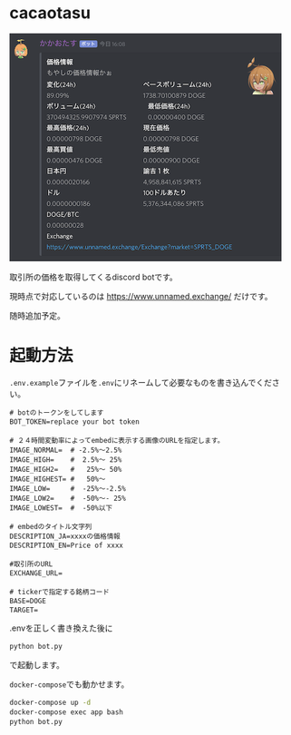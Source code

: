 # cacaotasu

![かかおたす](https://raw.githubusercontent.com/kojira/cacaotasu/master/images/screen1.png)

取引所の価格を取得してくるdiscord botです。

現時点で対応しているのは
https://www.unnamed.exchange/
だけです。

随時追加予定。

# 起動方法
`.env.example`ファイルを`.env`にリネームして必要なものを書き込んでください。
```
# botのトークンをしてします
BOT_TOKEN=replace your bot token

# ２４時間変動率によってembedに表示する画像のURLを指定します。
IMAGE_NORMAL=  # -2.5%〜2.5%
IMAGE_HIGH=    #  2.5%〜 25%
IMAGE_HIGH2=   #   25%〜 50%
IMAGE_HIGHEST= #   50%〜
IMAGE_LOW=     #  -25%〜-2.5%
IMAGE_LOW2=    #  -50%〜- 25%
IMAGE_LOWEST=  #  -50%以下

# embedのタイトル文字列
DESCRIPTION_JA=xxxxの価格情報
DESCRIPTION_EN=Price of xxxx

#取引所のURL
EXCHANGE_URL=

# tickerで指定する銘柄コード
BASE=DOGE
TARGET=
```

.envを正しく書き換えた後に
```sh
python bot.py
```
で起動します。


`docker-compose`でも動かせます。

```sh
docker-compose up -d
docker-compose exec app bash
python bot.py
```


